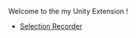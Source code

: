 Welcome to the my Unity Extension !
* [Selection Recorder](https://github.com/Yu5h1/UnityExtension/wiki/SelectionRecorder)
